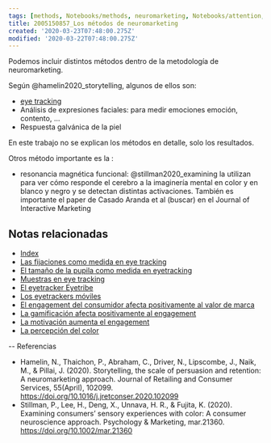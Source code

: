 ```yaml
---
tags: [methods, Notebooks/methods, neuromarketing, Notebooks/attention, Notebooks/perception]
title: 2005150857_Los métodos de neuromarketing
created: '2020-03-23T07:48:00.275Z'
modified: '2020-03-22T07:48:00.275Z'
---
```


Podemos incluir distintos métodos dentro de la metodología de neuromarketing.

Según @hamelin2020_storytelling, algunos de ellos son:

- [eye tracking](2003230740_muestras_eyetracking.md) 
- Análisis de expresiones faciales: para medir emociones emoción, contento, ...
- Respuesta galvánica de la piel

En este trabajo no se explican los métodos en detalle, solo los resultados.

Otros método importante es la :

- resonancia magnética funcional: @stillman2020_examining la utilizan para ver cómo responde el cerebro a la imaginería mental en color y en blanco y negro y se detectan distintas activaciones. También es importante el paper de Casado Aranda et al (buscar) en el Journal of Interactive Marketing

## Notas relacionadas

- [Index](_2003101705_index.md)
- [Las fijaciones como medida en eye tracking](2003230748_medidaseyetracking_fijaciones.md)
- [El tamaño de la pupila como medida en eyetracking](2003230803_pupilacomomedidadeatencion.md)
- [Muestras en eye tracking](2003230740_muestras_eyetracking.md)
- [El eyetracker Eyetribe](2004071658_eyetracker_eyetribe.md)
- [Los eyetrackers móviles](2005251918_eyetrackers_moviles_gafas.md)
- [El engagement del consumidor afecta positivamente al valor de marca](2003170754_engagement_brandequity.md)
- [La gamificación afecta positivamente al engagement](2003170736_gamificacion_engagement.md)
- [La motivación aumenta el engagement](2003101738_motivacion_memoriatrabajo.md)
- [La percepción del color](2003161159_percepcion_color.md)

--
Referencias

- Hamelin, N., Thaichon, P., Abraham, C., Driver, N., Lipscombe, J., Naik, M., & Pillai, J. (2020). Storytelling, the scale of persuasion and retention: A neuromarketing approach. Journal of Retailing and Consumer Services, 55(April), 102099. https://doi.org/10.1016/j.jretconser.2020.102099
- Stillman, P., Lee, H., Deng, X., Unnava, H. R., & Fujita, K. (2020). Examining consumers’ sensory experiences with color: A consumer neuroscience approach. Psychology & Marketing, mar.21360. https://doi.org/10.1002/mar.21360

